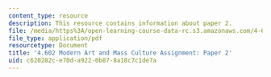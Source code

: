```yaml
---
content_type: resource
description: This resource contains information about paper 2.
file: /media/https%3A/open-learning-course-data-rc.s3.amazonaws.com/4-602-modern-art-and-mass-culture-spring-2012/c620282ce70da9220b878a18c7c1de7a_MIT4_602S12_paper2.pdf
file_type: application/pdf
resourcetype: Document
title: '4.602 Modern Art and Mass Culture Assignment: Paper 2'
uid: c620282c-e70d-a922-0b87-8a18c7c1de7a
---
```

